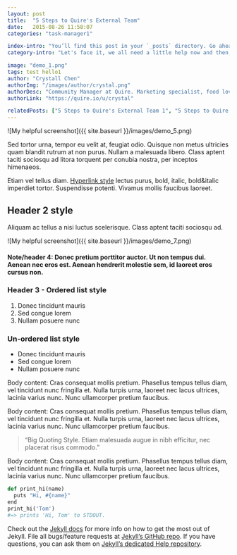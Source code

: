 ```yaml
---
layout: post
title:  "5 Steps to Quire's External Team"
date:   2015-08-26 11:58:07
categories: "task-manager1"

index-intro: "You’ll find this post in your `_posts` directory. Go ahead and edit it and re-build the site to see your changes.<br/><br/> You can rebuild the site in many different ways, but the most common way is to run `jekyll serve`, which launches a web server and auto-regenerates your site when a file is updated."
category-intro: "Let's face it, we all need a little help now and then, event if it is from someone we hardly know. In reality, there is not just you and me. There is also them..."

image: "demo_1.png"
tags: test hello1
author: "Crystall Chen"
authorImg: "/images/author/crystal.png"
authorDesc: "Community Manager at Quire. Marketing specialist, food lover, and aniholic."
authorLink: "https://quire.io/u/crystal"

relatedPosts: ["5 Steps to Quire's External Team 1", "5 Steps to Quire's External Team 2"]
---
```


![My helpful screenshot]({{ site.baseurl }}/images/demo_5.png)

Sed tortor urna, tempor eu velit at, feugiat odio. Quisque non metus ultricies quam blandit rutrum at non purus. Nullam a malesuada libero. Class aptent taciti sociosqu ad litora torquent per conubia nostra, per inceptos himenaeos.

Etiam vel tellus diam. [Hyperlink style](http://tw.yahoo.com/) lectus purus, bold, italic, bold&italic imperdiet tortor. Suspendisse potenti. Vivamus mollis faucibus laoreet. 

## Header 2 style
Aliquam ac tellus a nisi luctus scelerisque. Class aptent taciti sociosqu ad.

![My helpful screenshot]({{ site.baseurl }}/images/demo_7.png)

#### Note/header 4: Donec pretium porttitor auctor. Ut non tempus dui. Aenean nec eros est. Aenean hendrerit molestie sem, id laoreet eros cursus non.

### Header 3 - Ordered list style

1. Donec tincidunt mauris
2. Sed congue lorem
3. Nullam posuere nunc

### Un-ordered list style

* Donec tincidunt mauris
* Sed congue lorem
* Nullam posuere nunc

Body content: Cras consequat mollis pretium. Phasellus tempus tellus diam, vel tincidunt nunc fringilla et. Nulla turpis urna, laoreet nec lacus ultrices, lacinia varius nunc. Nunc ullamcorper pretium faucibus. 

Body content: Cras consequat mollis pretium. Phasellus tempus tellus diam, vel tincidunt nunc fringilla et. Nulla turpis urna, laoreet nec lacus ultrices, lacinia varius nunc. Nunc ullamcorper pretium faucibus. 

> “Big Quoting Style. Etiam malesuada augue in nibh efficitur, nec placerat risus commodo.”
> <a class="fa fa-twitter" href="http://tw.yahoo.com" target="\_blank"></a>

Body content: Cras consequat mollis pretium. Phasellus tempus tellus diam, vel tincidunt nunc fringilla et. Nulla turpis urna, laoreet nec lacus ultrices, lacinia varius nunc. Nunc ullamcorper pretium faucibus.

```python
def print_hi(name)
  puts "Hi, #{name}"
end
print_hi('Tom')
#=> prints 'Hi, Tom' to STDOUT.
```

Check out the [Jekyll docs][jekyll] for more info on how to get the most out of Jekyll. File all bugs/feature requests at [Jekyll’s GitHub repo][jekyll-gh]. If you have questions, you can ask them on [Jekyll’s dedicated Help repository][jekyll-help].

[jekyll]:      http://jekyllrb.com
[jekyll-gh]:   https://github.com/jekyll/jekyll
[jekyll-help]: https://github.com/jekyll/jekyll-help
